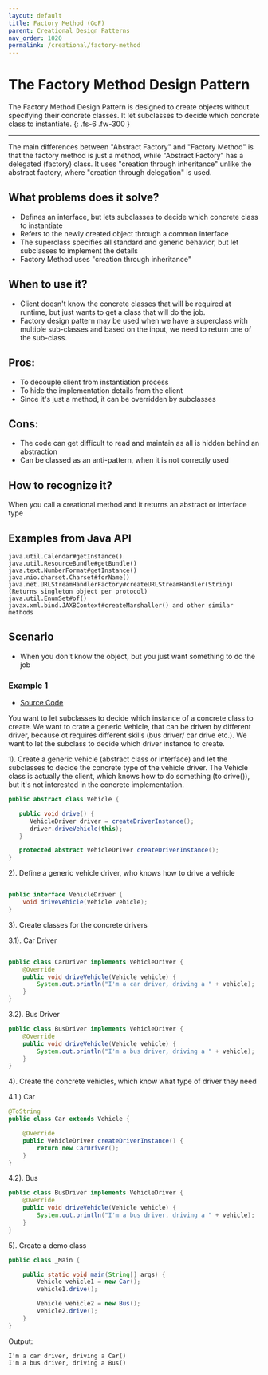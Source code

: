 ```yaml
---
layout: default
title: Factory Method (GoF)
parent: Creational Design Patterns
nav_order: 1020
permalink: /creational/factory-method
---
```


# The Factory Method Design Pattern

The Factory Method Design Pattern is designed to create objects without specifying their concrete classes.
It let subclasses to decide which concrete class to instantiate.
{: .fs-6 .fw-300 }

---

The main differences between "Abstract Factory" and "Factory Method" is that the factory method is just a method, 
while "Abstract Factory" has a delegated (factory) class. It uses "creation through inheritance" unlike 
the abstract factory, where "creation through delegation" is used.

## What problems does it solve? 
- Defines an interface, but lets subclasses to decide which concrete class to instantiate
- Refers to the newly created object through a common interface
- The superclass specifies all standard and generic behavior, but let subclasses to implement the details
- Factory Method uses "creation through inheritance"

## When to use it?
- Client doesn't know the concrete classes that will be required at runtime, 
but just wants to get a class that will do the job.
- Factory design pattern may be used when we have a superclass with multiple sub-classes 
and based on the input, we need to return one of the sub-class.

## Pros:
- To decouple client from instantiation process
- To hide the implementation details from the client 
- Since it's just a method, it can be overridden by subclasses

## Cons:
- The code can get difficult to read and maintain as all is hidden behind an abstraction
- Can be classed as an anti-pattern, when it is not correctly used

## How to recognize it?
When you call a creational method and it returns an abstract or interface type

## Examples from Java API
```
java.util.Calendar#getInstance()
java.util.ResourceBundle#getBundle()
java.text.NumberFormat#getInstance()
java.nio.charset.Charset#forName()
java.net.URLStreamHandlerFactory#createURLStreamHandler(String) (Returns singleton object per protocol)
java.util.EnumSet#of()
javax.xml.bind.JAXBContext#createMarshaller() and other similar methods
```

## Scenario

* When you don't know the object, but you just want something to do the job

### Example 1

- [Source Code](https://github.com/Iretha/ebook-design-patterns/tree/master/src/com/smdev/creational/factory_method) 

You want to let subclasses to decide which instance of a concrete class to create.
We want to crate a generic Vehicle, that can be driven by different driver, because ot requires different skills (bus driver/ car drive etc.).
We want to let the subclass to decide which driver instance to create.

1). Create a generic vehicle (abstract class or interface) and let the subclasses to decide the concrete type of the vehicle driver.
The Vehicle class is actually the client, which knows how to do something (to drive()), but it's not interested in the concrete implementation.
```java
public abstract class Vehicle {

   public void drive() {
      VehicleDriver driver = createDriverInstance();
      driver.driveVehicle(this);
   }

   protected abstract VehicleDriver createDriverInstance();
}
```
2). Define a generic vehicle driver, who knows how to drive a vehicle
```java

public interface VehicleDriver {
    void driveVehicle(Vehicle vehicle);
}

```
3). Create classes for the concrete drivers

3.1). Car Driver
```java

public class CarDriver implements VehicleDriver {
    @Override
    public void driveVehicle(Vehicle vehicle) {
        System.out.println("I'm a car driver, driving a " + vehicle);
    }
}
```
3.2). Bus Driver
```java
public class BusDriver implements VehicleDriver {
    @Override
    public void driveVehicle(Vehicle vehicle) {
        System.out.println("I'm a bus driver, driving a " + vehicle);
    }
}
```
4). Create the concrete vehicles, which know what type of driver they need

4.1.) Car
```java
@ToString
public class Car extends Vehicle {

    @Override
    public VehicleDriver createDriverInstance() {
        return new CarDriver();
    }
}
```
4.2). Bus
```java
public class BusDriver implements VehicleDriver {
    @Override
    public void driveVehicle(Vehicle vehicle) {
        System.out.println("I'm a bus driver, driving a " + vehicle);
    }
}
```
5). Create a demo class
```java
public class _Main {

    public static void main(String[] args) {
        Vehicle vehicle1 = new Car();
        vehicle1.drive();

        Vehicle vehicle2 = new Bus();
        vehicle2.drive();
    }
}
```
Output:
```
I'm a car driver, driving a Car()
I'm a bus driver, driving a Bus()
```
